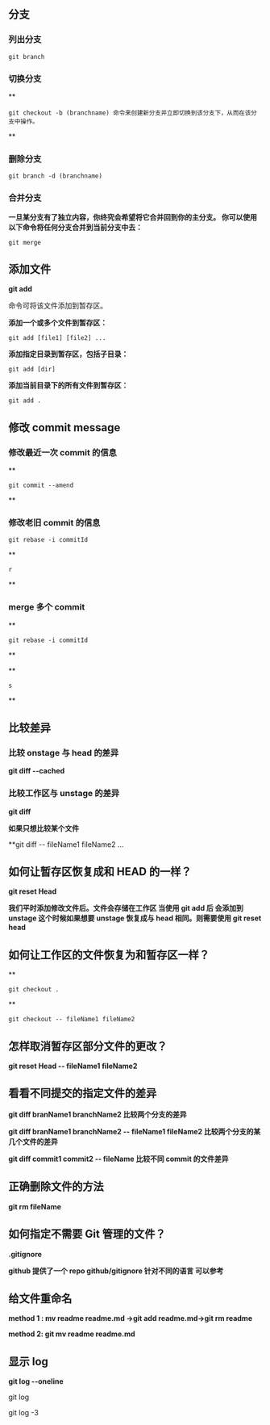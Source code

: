 ## 分支

### 列出分支

```
git branch
```

### 切换分支

\*\*

```
git checkout -b (branchname) 命令来创建新分支并立即切换到该分支下，从而在该分支中操作。
```

\*\*

### 删除分支

```
git branch -d (branchname)
```

### 合并分支

**一旦某分支有了独立内容，你终究会希望将它合并回到你的主分支。 你可以使用以下命令将任何分支合并到当前分支中去：**

```
git merge
```

## 添加文件

**git add**

命令可将该文件添加到暂存区。

**添加一个或多个文件到暂存区：**

```
git add [file1] [file2] ...
```

**添加指定目录到暂存区，包括子目录：**

```
git add [dir]
```

**添加当前目录下的所有文件到暂存区：**

```
git add .
```

## 修改 commit message

### 修改最近一次 commit 的信息

\*\*

```
git commit --amend
```

\*\*

### 修改老旧 commit 的信息

```
git rebase -i commitId
```

\*\*

```
r
```

\*\*

### merge 多个 commit

\*\*

```
git rebase -i commitId
```

\*\*

\*\*

```
s
```

\*\*

## 比较差异

### 比较 onstage 与 head 的差异

**git diff --cached**

### 比较工作区与 unstage 的差异

**git diff**

**如果只想比较某个文件**

\*\*git diff -- fileName1 fileName2 ...

## 如何让暂存区恢复成和 HEAD 的一样？

**git reset Head**

**我们平时添加修改文件后。文件会存储在工作区 当使用 git add 后 会添加到 unstage 这个时候如果想要 unstage 恢复成与 head 相同。则需要使用 git reset head**

## 如何让工作区的文件恢复为和暂存区一样？

\*\*

```
git checkout .
```

\*\*

```
git checkout -- fileName1 fileName2
```

## 怎样取消暂存区部分文件的更改？

**git reset Head -- fileName1 fileName2**

## 看看不同提交的指定文件的差异

**git diff branName1 branchName2 比较两个分支的差异**

**git diff branName1 branchName2 -- fileName1 fileName2 比较两个分支的某几个文件的差异**

**git diff commit1 commit2 -- fileName 比较不同 commit 的文件差异**

## 正确删除文件的方法

**git rm fileName**

## 如何指定不需要 Git 管理的文件？

**.gitignore**

**github 提供了一个 repo github/gitignore 针对不同的语言 可以参考**

## 给文件重命名

**method 1 : mv readme readme.md ->git add readme.md->git rm readme**

**method 2: git mv readme readme.md**

## 显示 log

**git log --oneline**

git log

git log -3
